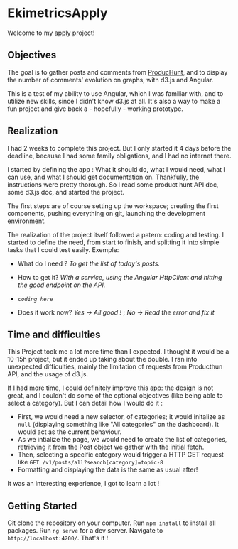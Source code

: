 # EkimetricsApply

Welcome to my apply project!

## Objectives

The goal is to gather posts and comments from [ProducHunt](https://www.producthunt.com/), and to display the number of comments' evolution on graphs, with d3.js and Angular.

This is a test of my ability to use Angular, which I was familiar with, and to utilize new skills, since I didn't know d3.js at all.
It's also a way to make a fun project and give back a - hopefully - working prototype.

## Realization

I had 2 weeks to complete this project. But I only started it 4 days before the deadline, because I had some family obligations, and I had no internet there.

I started by defining the app : What it should do, what I would need, what I can use, and what I should get documentation on.
Thankfully, the instructions were pretty thorough. So I read some product hunt API doc, some d3.js doc, and started the project.

The first steps are of course setting up the workspace; creating the first components, pushing everything on git, launching the development environment.

The realization of the project itself followed a patern: coding and testing. 
I started to define the need, from start to finish, and splitting it into simple tasks that I could test easily.
Exemple: 

* What do I need ? 
*To get the list of today's posts.*

* How to get it?
*With a service, using the Angular HttpClient and hitting the good endpoint on the API.*

* *`coding here`*

* Does it work now?
*Yes &rarr; All good !* ;
*No &rarr; Read the error and fix it*

## Time and difficulties

This Project took me a lot more time than I expected. I thought it would be a 10-15h project, but it ended up taking about the double.
I ran into unexpected difficulties, mainly the limitation of requests from Producthun API, and the usage of d3.js.

If I had more time, I could definitely improve this app: the design is not great, and  I couldn't do some of the optional objectives (like being able to select a category).
But I can detail how I would do it :
* First, we would need a new selector, of categories; it would initalize as `null` (displaying something like "All categories" on the dashboard). It would act as the current behaviour.
* As we intialize the page, we would need to create the list of categories, retrieving it from the Post object we gather with the initial fetch.
* Then, selecting a specific category would trigger a HTTP GET request like `GET /v1/posts/all?search[category]=topic-8`
* Formatting and displaying the data is the same as usual after!

It was an interesting experience, I got to learn a lot ! 
## Getting Started

Git clone the repository on your computer.
Run `npm install` to install all packages. 
Run `ng serve` for a dev server. Navigate to `http://localhost:4200/`. That's it !
